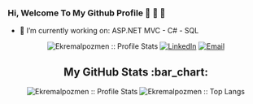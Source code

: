 
### Hi, Welcome To My Github Profile 👋 👋 👋

- 🔭 I’m currently working on: ASP.NET MVC - C# - SQL 
<p align="center">
<img src="https://komarev.com/ghpvc/?username=Ekremalpozmen&color=blue" alt="Ekremalpozmen :: Profile Stats"></a>
<a href="https://www.linkedin.com/in/ekremalpozmen/" target="_blank"><img alt="LinkedIn" src="https://img.shields.io/badge/LinkedIn-@ekremalpozmen-blue?style=flat&logo=linkedin"></a>
<a href="mailto:ekrem3792@gmail.com"><img alt="Email" src="https://img.shields.io/badge/Email-ekrem3792@gmail.com-blue?style=flat&logo=gmail"></a>
</p>


<h2 align="center">My GitHub Stats :bar_chart:</h2>
<p align="center">
  <img src="https://github-readme-stats.vercel.app/api?username=Ekremalpozmen&show_icons=true&theme=synthwave" alt="Ekremalpozmen :: Profile Stats" />
  <img src="https://github-readme-stats.vercel.app/api/top-langs/?username=Ekremalpozmen&langs_count=10&theme=tokyonight&layout=compact" alt="Ekremalpozmen :: Top Langs" />
</p>
